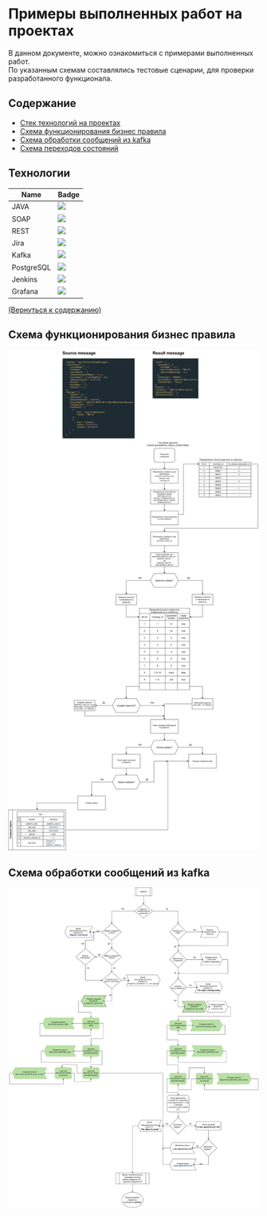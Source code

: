 # Примеры выполненных работ на проектах
В данном документе, можно ознакомиться с примерами выполненных работ.  
По указанным схемам составлялись тестовые сценарии, для проверки разработанного функционала.

## <h2 id="Содержание">Содержание</h2>
- [Стек технологий на проектах](#технологии)
- [Схема функционирования бизнес правила](#Схема_бизнес_правила)
- [Схема обработки сообщений из kafka](#Cообщения_из_kafka)
- [Схема переходов состояний](#deploy-и-ci/cd)

## Технологии
| Name  | Badge                                                                                                                       | 
|-------|-----------------------------------------------------------------------------------------------------------------------------| 
| JAVA  | <img height="50" src="https://raw.githubusercontent.com/marwin1991/profile-technology-icons/refs/heads/main/icons/java.png">  | 
| SOAP  | <img height="50" src="https://raw.githubusercontent.com/marwin1991/profile-technology-icons/refs/heads/main/icons/soap.png">  | 
| REST  | <img height="50" src="https://raw.githubusercontent.com/marwin1991/profile-technology-icons/refs/heads/main/icons/rest.png">  | 
| Jira  | <img height="50" src="https://raw.githubusercontent.com/marwin1991/profile-technology-icons/refs/heads/main/icons/jira.png">  | 
| Kafka | <img height="50" src="https://raw.githubusercontent.com/marwin1991/profile-technology-icons/refs/heads/main/icons/kafka.png">  | 
| PostgreSQL | <img height="50" src="https://raw.githubusercontent.com/marwin1991/profile-technology-icons/refs/heads/main/icons/postgresql.png">  | 
| Jenkins | <img height="50" src="https://raw.githubusercontent.com/marwin1991/profile-technology-icons/refs/heads/main/icons/jenkins.png">  | 
| Grafana | <img height="50" src="https://raw.githubusercontent.com/marwin1991/profile-technology-icons/refs/heads/main/icons/grafana.png">  | 


[(Вернуться к содержанию)](#Содержание)

## <h2 id="Схема_бизнес_правила">Схема функционирования бизнес правила</h2>
<img src="./pictures/shema_business_rules.drawio.svg" alt="Логотип">

### <h2 id="Cообщения_из_kafka">Схема обработки сообщений из kafka</h2>
<img src="./pictures/Create_patDiagn.svg">
